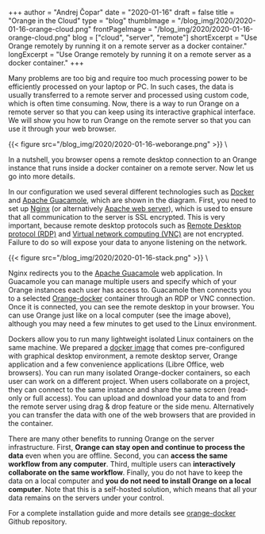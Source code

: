 +++
author = "Andrej Čopar"
date = "2020-01-16"
draft = false
title = "Orange in the Cloud"
type = "blog"
thumbImage = "/blog_img/2020/2020-01-16-orange-cloud.png"
frontPageImage = "/blog_img/2020/2020-01-16-orange-cloud.png"
blog = ["cloud", "server", "remote"]
shortExcerpt = "Use Orange remotely by running it on a remote server as a docker container."
longExcerpt = "Use Orange remotely by running it on a remote server as a docker container."
+++

Many problems are too big and require too much processing power to be efficiently processed on your laptop or PC. In such cases, the data is usually transferred to a remote server and processed using custom code, which is often time consuming. Now, there is a way to run Orange on a remote server so that you can keep using its interactive graphical interface. We will show you how to run Orange on the remote server so that you can use it through your web browser.

{{< figure src="/blog_img/2020/2020-01-16-weborange.png" >}}
\

In a nutshell, you browser opens a remote desktop connection to an Orange instance that runs inside a docker container on a remote server. Now let us go into more details.

In our configuration we used several different technologies such as [Docker](https://www.docker.com/) and [Apache Guacamole](https://guacamole.apache.org/), which are shown in the diagram. First, you need to set up [Nginx](https://nginx.org/en/) (or alternatively [Apache web server](https://httpd.apache.org/)), which is used to ensure that all communication to the server is SSL encrypted. This is very important, because remote desktop protocols such as [Remote Desktop protocol (RDP)](https://en.wikipedia.org/wiki/Remote_Desktop_Protocol) and [Virtual network computing (VNC)](https://en.wikipedia.org/wiki/Virtual_Network_Computing) are not encrypted. Failure to do so will expose your data to anyone listening on the network.

{{< figure src="/blog_img/2020/2020-01-16-stack.png" >}}
\

Nginx redirects you to the [Apache Guacamole](https://guacamole.apache.org/) web application. In Guacamole you can manage multiple users and specify which of your Orange instances each user has access to. Guacamole then connects you to a selected [Orange-docker](https://github.com/biolab/orange-docker) container through an RDP or VNC connection. Once it is connected, you can see the remote desktop in your browser. You can use Orange just like on a local computer (see the image above), although you may need a few minutes to get used to the Linux environment.

Dockers allow you to run many lightweight isolated Linux containers on the same machine. We prepared a [docker image](https://github.com/biolab/orange-docker) that comes pre-configured with graphical desktop environment, a remote desktop server, Orange application and a few convenience applications (Libre Office, web browsers). You can run many isolated Orange-docker containers, so each user can work on a different project. When users collaborate on a project, they can connect to the same instance and share the same screen (read-only or full access). You can upload and download your data to and from the remote server using drag & drop feature or the side menu. Alternatively you can transfer the data with one of the web browsers that are provided in the container.

There are many other benefits to running Orange on the server infrastructure. First, **Orange can stay open and continue to process the data** even when you are offline. Second, you can **access the same workflow from any computer**. Third, multiple users can **interactively collaborate on the same workflow**. Finally, you do not have to keep the data on a local computer and **you do not need to install Orange on a local computer**. Note that this is a self-hosted solution, which means that all your data remains on the servers under your control.

For a complete installation guide and more details see [orange-docker](https://github.com/biolab/orange-docker) Github repository.
